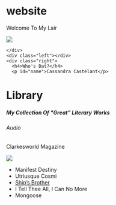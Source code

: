 website
=======
<head>
  <title>Cassandra Castelant</title>
  </head>
<body>
  <p>Welcome To My Lair</p>
  <div><img src="http://www.shannonrealty.com/files/open_doors_transparent.gif"></div>
  <div id="header">
      
    </div>
    <div class="left"></div>
    <div class="right">
      <h4>Who's Dat?</h4>
      <p id="name">Cassandra Castelant</p>
  <h1> Library</h1>
  <h5> My Collection Of "Great" Literary Works </h5>
  <h6> Audio</h6>
  <p a href="http://clarkesworldmagazine.com/">Clarkesworld Magazine</a></p>
  <img src="http://clarkesworldmagazine.com/images/robot.png">
  <ul> 
    <li> Manifest Destiny</a></li>
    <li >Utriusque Cosmi</li></a>
    <a href="http://clarkesworldmagazine.com/audio_01_14c/">
    <li> Ship’s Brother </li></a>
    <li a href="http://clarkesworldmagazine.com/audio_07_13a/">I Tell Thee All, I Can No More</a></li>
    <li a href="http://clarkesworldmagazine.com/audio_06_13c/">Mongoose</a></li>
</body>
